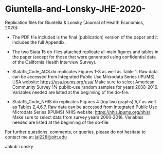 # Giuntella-and-Lonsky-JHE-2020-
Replication files for Giuntella & Lonsky (Journal of Health Economics, 2020):

- The PDF file included is the final (publication) version of the paper and it includes the full Appendix. 

- The two Stata 15 do-files attached replicate all main figures and tables in the paper (except for those that were generated using confidential data of the California Health Interview Survey).

- Stata15_Code_ACS.do replicates Figures 1-3 as well as Table 1. Raw data can be accessed from Integrated Public Use Microdata Series (IPUMS) USA website: https://usa.ipums.org/usa/
Make sure to select American Community Survey 1% public-use random samples for years 2008-2016. Variables needed are listed at the beginning of the do-file.

- Stata15_Code_NHIS.do replicates Figures 4 (top two graphs),5,7 as well as Tables 2,4,6,7. Raw data can be accessed from Integrated Public Use Microdata Series (IPUMS) NHIS website: https://nhis.ipums.org/nhis/
Make sure to select data from survey years 2000-2016. Variables needed are listed at the beginning of the do-file.

For further questions, comments, or queries, please do not hesitate to contact me at: jal228@pitt.edu

Jakub Lonsky
